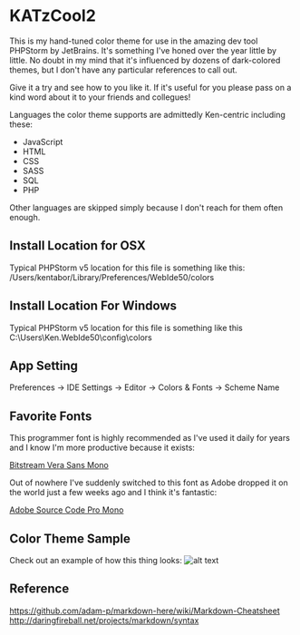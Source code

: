 # KATzCool2

This is my hand-tuned color theme for use in the amazing dev tool PHPStorm by JetBrains.
It's something I've honed over the year little by little. No doubt in my mind that it's
influenced by dozens of dark-colored themes, but I don't have any particular references
to call out.

Give it a try and see how to you like it. If it's useful for you please pass on a kind
word about it to your friends and collegues!

Languages the color theme supports are admittedly Ken-centric including these:
* JavaScript
* HTML
* CSS
* SASS
* SQL
* PHP

Other languages are skipped simply because I don't reach for them often enough.

## Install Location for OSX
Typical PHPStorm v5 location for this file is something like this:
/Users/kentabor/Library/Preferences/WebIde50/colors

## Install Location For Windows
Typical PHPStorm v5 location for this file is something like this
C:\Users\Ken\.WebIde50\config\colors

## App Setting
Preferences -> IDE Settings -> Editor -> Colors & Fonts -> Scheme Name

## Favorite Fonts
This programmer font is highly recommended as I've used it daily for years and I know
I'm more productive because it exists:

[Bitstream Vera Sans Mono](http://www.dafont.com/bitstream-vera-mono.font)

Out of nowhere I've suddenly switched to this font as Adobe dropped it on the world just
a few weeks ago and I think it's fantastic:

[Adobe Source Code Pro Mono](http://blogs.adobe.com/typblography/2012/09/source-code-pro.html)

## Color Theme Sample
Check out an example of how this thing looks:
![alt text](https://github.com/KDawg/KATzCool2/raw/master/KATzCool2_Screenie.jpg "Color Theme Sample")

## Reference
https://github.com/adam-p/markdown-here/wiki/Markdown-Cheatsheet
http://daringfireball.net/projects/markdown/syntax